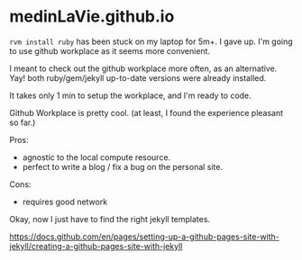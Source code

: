 # medinLaVie.github.io

`rvm install ruby` has been stuck on my laptop for 5m+. I gave up. I'm going to use github workplace as it seems more convenient. 

I meant to check out the github workplace more often, as an alternative. Yay! both ruby/gem/jekyll up-to-date versions were already installed. 

It takes only 1 min to setup the workplace, and I'm ready to code. 

Github Workplace is pretty cool. (at least, I found the experience pleasant so far.)

Pros: 
- agnostic to the local compute resource.
- perfect to write a blog / fix a bug on the personal site.  


Cons: 
- requires good network 


Okay, now I just have to find the right jekyll templates. 

https://docs.github.com/en/pages/setting-up-a-github-pages-site-with-jekyll/creating-a-github-pages-site-with-jekyll



